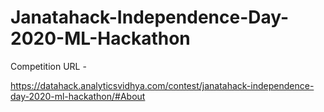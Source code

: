# Janatahack-Independence-Day-2020-ML-Hackathon

Competition URL - 

https://datahack.analyticsvidhya.com/contest/janatahack-independence-day-2020-ml-hackathon/#About

